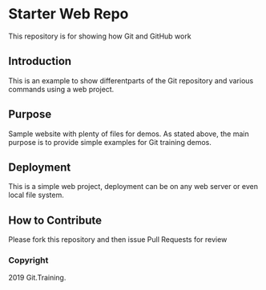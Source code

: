 # Starter Web Repo

This repository is for showing how Git and GitHub work

## Introduction

This is an example to show differentparts of the Git repository and various commands using a web project.

## Purpose

Sample website with plenty of files for demos.
As stated above, the main purpose is to provide simple examples for Git training demos.

## Deployment

This is a simple web project, deployment can be on any web server or even local file system. 

## How to Contribute

Please fork this repository and then issue Pull Requests for review

### Copyright
2019 Git.Training.
